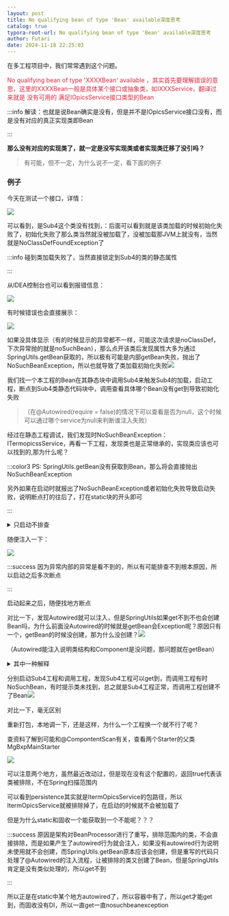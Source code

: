 ```yaml
---
layout: post
title: No qualifying bean of type 'Bean' available深度思考
catalog: true
typora-root-url: No qualifying bean of type 'Bean' available深度思考
author: Futari
date: 2024-11-18 22:25:03
---
```




在多工程项目中，我们常常遇到这个问题。

 <font style="color:#DF2A3F;">No qualifying bean of type 'XXXXBean' available  ，其实首先要理解错误的意思，这里的XXXXBean一般是具体某个接口或抽象类，如IXXXService，翻译过来就是    没有可用的   满足IOpicsService接口类型的Bean</font>



:::info
解读：也就是说Bean确实是没有，但是并不是IOpicsService接口没有，而是没有对应的真正实现类即Bean

:::

**那么没有对应的实现类了，就一定是没写实现类或者实现类迁移了没引吗？**

> 有可能，但不一定，为什么说不一定，看下面的例子

<h3 id="rwR6q">例子</h3>

今天在测试一个接口，详情：

![](https://cdn.nlark.com/yuque/0/2024/png/35478834/1723444572052-68517660-ac98-4c7d-83b5-16ab00e9c125.png)

可以看到，是Sub4这个类没有找到，：后面可以看到就是该类加载的时候初始化失败了，初始化失败了那么类当然就没被加载了，没被加载那JVM上就没有，当然就是NoClassDefFoundException了

:::info
碰到类加载失败了，当然直接锁定到Sub4的类的静态属性

:::

从IDEA控制台也可以看到报错信息：

![](https://cdn.nlark.com/yuque/0/2024/png/35478834/1723444916885-3b7666c5-6c9c-4b5d-ac0b-999e64d61a8b.png)

有时候错误也会直接展示：

![](https://cdn.nlark.com/yuque/0/2024/png/35478834/1723447875675-883db1f9-ea44-47eb-926a-a2cc67756e6e.png)

如果没具体显示（有的时候显示的异常都不一样，可能这次请求是noClassDef，下次异常抛的就是noSuchBean），那么点开该类后发现属性大多为通过SpringUtils.getBean获取的，所以极有可能是内部getBean失败，抛出了NoSuchBeanException，所以也就导致了类加载初始化失败![](https://cdn.nlark.com/yuque/0/2024/png/35478834/1723445290778-4ab159d0-585c-4144-a0f8-e5438feff541.png)

我们找一个本工程的Bean在其静态块中调用Sub4来触发Sub4的加载，启动工程，断点到Sub4类静态代码块中，调用查看具体哪个Bean没有get到导致初始化失败

> （在@Autowired(require = false)的情况下可以查看是否为null，这个时候可以通过哪个service为null来判断谁注入失败）

经过在静态工程调试，我们发现时NoSuchBeanException：ITermopicssService，再看一下工程，发现类也是正常继承的，实现类应该也可以找到的,那为什么呢？

:::color3
PS: SpringUtils.getBean没有获取到Bean，那么将会直接抛出NoSuchBeanException

另外如果在启动时就报出了NoSuchBeanException或者初始化失败导致启动失败，说明断点打的往后了，打在static块的开头即可

:::

<details class="lake-collapse"><summary id="uf943381c"><span class="ne-text">只启动不排查</span></summary><p id="u8b7d22af" class="ne-p"><span class="ne-text">这时候找到了哪个接口的Bean创建失败了，如果我们仅仅想要项目正常启动，那么这种情况我们随便找一个Component，使用Autowired注入ITermopicssService，来让容器中有一个Bean，项目就能启动起来继续排查</span></p></details>

随便注入一下：

![](https://cdn.nlark.com/yuque/0/2024/png/35478834/1723447024206-c9a5b222-ca9e-41b2-a94e-6896647645a3.png)

:::success
因为异常内部的异常是看不到的，所以有可能排查不到根本原因，所以启动之后多次断点

:::

启动起来之后，随便找地方断点

对比一下，发现Autowired就可以注入，但是SpringUtils如果get不到不也会创建Bean吗，为什么前面没Autowired的时候就是getBean会Exception呢？原因只有一个，getBean的时候没创建，那为什么没创建？![](https://cdn.nlark.com/yuque/0/2024/png/35478834/1723447226993-75869645-1221-41c2-9596-0bb78e25a659.png)

（Autowired能注入说明类结构和Component是没问题，那问题就在getBean）

<details class="lake-collapse"><summary id="u8a433c2d"><span class="ne-text">其中一种解释</span></summary><p id="u9ea8c5ca" class="ne-p"><span class="ne-text" style="color: rgb(51, 51, 51); font-size: 14px">一些特殊实例对象是存放在</span><code class="ne-code"><span class="ne-text" style="color: rgb(192, 52, 29); background-color: rgb(251, 229, 225); font-size: 12px">DefaultListableBeanFactory#resolvableDependencies</span></code><span class="ne-text" style="color: rgb(51, 51, 51); font-size: 14px">变量中的，在容器启动时，如果发现需要注入这些特定的实例对象，就直接在该变量中获取，自然也就不能通过</span><code class="ne-code"><span class="ne-text" style="color: rgb(192, 52, 29); background-color: rgb(251, 229, 225); font-size: 12px">BeanFactory#getBean</span></code><span class="ne-text" style="color: rgb(51, 51, 51); font-size: 14px">方法来获取了。</span></p><p id="uf8d36400" class="ne-p"><span class="ne-text" style="color: rgb(51, 51, 51); font-size: 14px">所以SpringUtils可能会拿不到。</span></p></details>

分别启动Sub4工程和调用工程，发现Sub4工程可以get到，而调用工程有时NoSuchBean，有时提示类未找到，总之就是Sub4工程正常，而调用工程创建不了Bean![](https://cdn.nlark.com/yuque/0/2024/png/35478834/1723448925111-c21cccb5-485a-4d42-a23e-b975444107c7.png)

对比一下，毫无区别

重新打包，本地调一下，还是这样，为什么一个工程换一个就不行了呢？

查资料了解到可能和@CompontentScan有关，查看两个Starter的父类MgBxpMainStarter

![](https://cdn.nlark.com/yuque/0/2024/png/35478834/1723455828021-0ede1ea5-e798-4b51-b6ac-989465132375.png)

可以注意两个地方，虽然最近改动过，但是现在没有这个配置的，返回true代表该类被排除，不在Spring扫描范围内

可以看到persistence其实就是ItermOpicsService的包路径，所以ItermOpicsService就被排除掉了，在启动的时候就不会被加载了

但是为什么static和固收一个能获取到一个不能呢？？？

:::success
原因是架构对BeanProcessor进行了重写，排除范围内的类，不会直接排除，而是如果产生了autowired行为就会注入，如果没有autowired行为说明未使用就不会创建，而SpringUtils.getBean原本应该会创建，但是重写的代码只处理了@Autowired的注入流程，让被排除的类又创建了Bean，但是SpringUtils肯定是没有类似处理的，所以get不到

:::

所以正是在static中某个地方autowired了，所以容器中有了，所以get才能get到，而固收没有DI，所以一直get一直nosuchbeanexception




